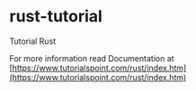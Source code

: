 # rust-tutorial
Tutorial Rust

For more information read Documentation at [https://www.tutorialspoint.com/rust/index.htm](https://www.tutorialspoint.com/rust/index.htm) 